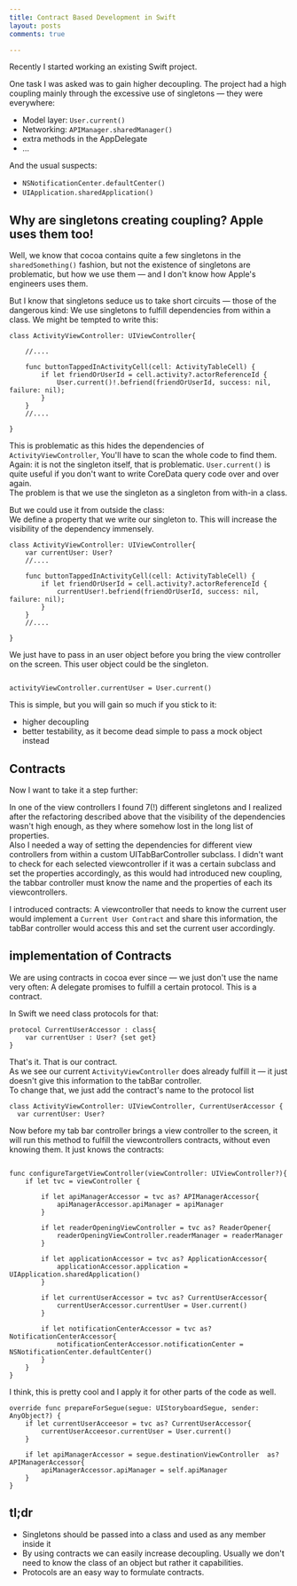 ```yaml
---
title: Contract Based Development in Swift
layout: posts
comments: true

---
```


Recently I started working an existing Swift project.

One task I was asked was to gain higher decoupling. The project had a high
coupling mainly through the excessive use of singletons — they were everywhere:

* Model layer: `User.current()`
* Networking: `APIManager.sharedManager()`
* extra methods in the AppDelegate
* …
<!--break-->

And the usual suspects:

* `NSNotificationCenter.defaultCenter()`
* `UIApplication.sharedApplication()`

## Why are singletons creating coupling? Apple uses them too!

Well, we know that cocoa contains quite a few singletons in the
`sharedSomething()` fashion, but not the existence of singletons are
problematic, but how we use them — and I don't know how Apple's engineers
uses them.

But I know that singletons seduce us to take short circuits — those of the
dangerous kind: We use singletons to fulfill dependencies from within a
class. We might be tempted to write this:

``` objc
class ActivityViewController: UIViewController{

    //....

    func buttonTappedInActivityCell(cell: ActivityTableCell) {
        if let friendOrUserId = cell.activity?.actorReferenceId {
            User.current()!.befriend(friendOrUserId, success: nil, failure: nil);
        }
    }
    //....

}
```

This is problematic as this hides the dependencies of `ActivityViewController`,
You'll have to scan the whole code to find them.  
Again: it is not the singleton itself, that is problematic. `User.current()` is
quite useful if you don't want to write CoreData query code over and over again.  
The problem is that we use the singleton as a singleton from with-in a class.

But we could use it from outside the class:  
We define a property that we write our singleton to. This will increase the
visibility of the dependency immensely.


``` objc
class ActivityViewController: UIViewController{
    var currentUser: User?
    //....

    func buttonTappedInActivityCell(cell: ActivityTableCell) {
        if let friendOrUserId = cell.activity?.actorReferenceId {
            currentUser!.befriend(friendOrUserId, success: nil, failure: nil);
        }
    }
    //....

}
```

We just have to pass in an user object before you bring the view controller
on the screen. This user object could be the singleton.

``` objc

activityViewController.currentUser = User.current()
```

This is simple, but you will gain so much if you stick to it:
* higher decoupling
* better testability, as it become dead simple to pass a mock object instead

## Contracts

Now I want to take it a step further:

In one of the view controllers I found 7(!) different singletons and I realized
after the refactoring described above that the visibility of the dependencies
wasn't high enough, as they where somehow lost in the long list of properties.  
Also I needed a way of setting the dependencies for different view controllers
from within a custom UITabBarController subclass. I didn't want to check for each
selected viewcontroller if it was a certain subclass and set the properties
accordingly, as this would had introduced new coupling, the tabbar controller
must know the name and the properties of each its viewcontrollers.

I introduced contracts: A viewcontroller that needs to know the current user
would implement a `Current User Contract` and share this information, the tabBar
controller would access this and set the current user accordingly.

## implementation of Contracts

We are using contracts in cocoa ever since — we just don't use the name very often:
A delegate promises to fulfill a certain protocol. This is a contract.

In Swift we need class protocols for that:

``` objc
protocol CurrentUserAccessor : class{
    var currentUser : User? {set get}
}
```

That's it. That is our contract.  
As  we see our current `ActivityViewController` does already fulfill it — it
just doesn't give this information to the tabBar controller.  
To change that, we just add the contract's name to the protocol list

``` objc
class ActivityViewController: UIViewController, CurrentUserAccessor {
  var currentUser: User?
```

Now before my tab bar controller brings a view controller to the screen, it will
run this method to fulfill the viewcontrollers contracts, without even knowing
them. It just knows the contracts:

``` objc

func configureTargetViewController(viewController: UIViewController?){
    if let tvc = viewController {

        if let apiManagerAccessor = tvc as? APIManagerAccessor{
            apiManagerAccessor.apiManager = apiManager
        }

        if let readerOpeningViewController = tvc as? ReaderOpener{
            readerOpeningViewController.readerManager = readerManager
        }

        if let applicationAccessor = tvc as? ApplicationAccessor{
            applicationAccessor.application = UIApplication.sharedApplication()
        }

        if let currentUserAccessor = tvc as? CurrentUserAccessor{
            currentUserAccessor.currentUser = User.current()
        }

        if let notificationCenterAccessor = tvc as? NotificationCenterAccessor{
            notificationCenterAccessor.notificationCenter = NSNotificationCenter.defaultCenter()
        }
    }
}
```


I think, this is pretty cool and I apply it for other parts of the code as well.



``` objc
override func prepareForSegue(segue: UIStoryboardSegue, sender: AnyObject?) {
    if let currentUserAcceesor = tvc as? CurrentUserAccessor{
        currentUserAcceesor.currentUser = User.current()
    }

    if let apiManagerAccessor = segue.destinationViewController  as? APIManagerAccessor{
        apiManagerAccessor.apiManager = self.apiManager
    }
}
```

## tl;dr

* Singletons should be passed into a class and used as any member inside it
* By using contracts we can easily increase decoupling. Usually we don't need to
know the class of an object but rather it capabilities.
* Protocols are an easy way to formulate contracts.
